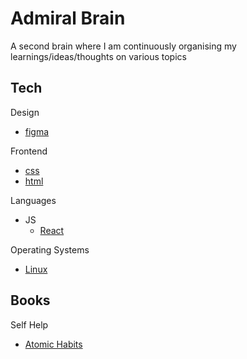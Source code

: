# Admiral Brain

A second brain where I am continuously organising my learnings/ideas/thoughts on various topics

## Tech
Design
* [figma](tech/design/figma.md)

Frontend
* [css](tech/frontend/css.md)
* [html](tech/frontend/html.md)

Languages
* JS
  * [React](tech/languages/js/react.md)

Operating Systems
* [Linux](tech/operating-systems/linux_commands.md)

## Books

Self Help
* [Atomic Habits](books/atomic_habits.md)


